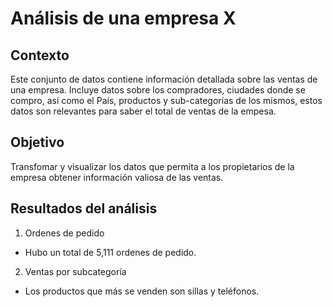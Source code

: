 # Análisis de una empresa X

## Contexto
Este conjunto de datos contiene información detallada sobre las ventas de una empresa. Incluye datos sobre los compradores, ciudades donde se compro, así como el País, productos y sub-categorías de los mismos, estos datos son relevantes para saber el total de ventas de la empesa.

## Objetivo
Transfomar y visualizar los datos que permita a los propietarios de la empresa obtener información valiosa de las ventas.

## Resultados del análisis
1. Ordenes de pedido 
  -  Hubo un total de 5,111 ordenes de pedido.

2. Ventas por subcategoría
  -  Los productos que más se venden son sillas y teléfonos.
